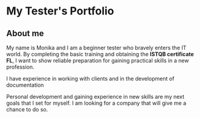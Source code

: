 # My Tester's Portfolio
## About me
My name is Monika and I am a beginner tester who bravely enters the IT world. By completing the basic training and obtaining the __ISTQB certificate FL__, I want to show reliable preparation for gaining practical skills in a new profession.

I have experience in working with clients and in the development of documentation

Personal development and gaining experience in new skills are my next goals that I set for myself.  I am looking for a company that will give me a chance to do so.
